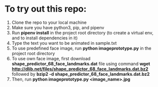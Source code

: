 # To try out this repo:
1. Clone the repo to your local machine
2. Make sure you have python3, pip, and pipenv
3. Run **pipenv install** in the project root directory (to create a virtual env, and to install dependencies in it)
4. Type the text you want to be animated in sample.txt
5. To use predefined face image, run **python imageprototype.py** in the project root directory
6. To use own face image, first download **shape_predictor_68_face_landmarks.dat** file using command **wget http://dlib.net/files/shape_predictor_68_face_landmarks.dat.bz2** followed by **bzip2 -d shape_predictor_68_face_landmarks.dat.bz2**
7. Then, run **python imageprototype.py <image_name>.jpg**

